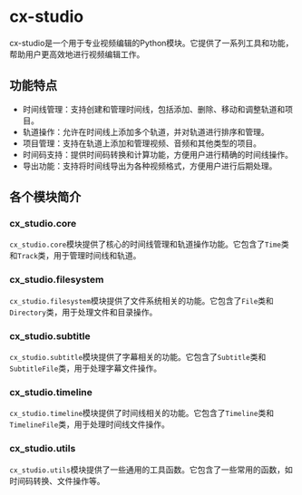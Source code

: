 # cx-studio

cx-studio是一个用于专业视频编辑的Python模块。它提供了一系列工具和功能，帮助用户更高效地进行视频编辑工作。

## 功能特点
 - 时间线管理：支持创建和管理时间线，包括添加、删除、移动和调整轨道和项目。
 - 轨道操作：允许在时间线上添加多个轨道，并对轨道进行排序和管理。
 - 项目管理：支持在轨道上添加和管理视频、音频和其他类型的项目。
 - 时间码支持：提供时间码转换和计算功能，方便用户进行精确的时间线操作。
 - 导出功能：支持将时间线导出为各种视频格式，方便用户进行后期处理。

## 各个模块简介

### cx_studio.core
`cx_studio.core`模块提供了核心的时间线管理和轨道操作功能。它包含了`Time`类和`Track`类，用于管理时间线和轨道。

### cx_studio.filesystem
`cx_studio.filesystem`模块提供了文件系统相关的功能。它包含了`File`类和`Directory`类，用于处理文件和目录操作。

### cx_studio.subtitle
`cx_studio.subtitle`模块提供了字幕相关的功能。它包含了`Subtitle`类和`SubtitleFile`类，用于处理字幕文件操作。

### cx_studio.timeline
`cx_studio.timeline`模块提供了时间线相关的功能。它包含了`Timeline`类和`TimelineFile`类，用于处理时间线文件操作。

### cx_studio.utils
`cx_studio.utils`模块提供了一些通用的工具函数。它包含了一些常用的函数，如时间码转换、文件操作等。